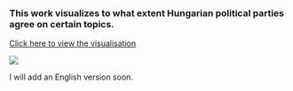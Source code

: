 ### This work visualizes to what extent Hungarian political parties agree on certain topics.

[Click here to view the visualisation](https://balintkomjati.github.io/elections-2022-hu/)  

![](https://raw.github.com/balintkomjati/elections-2022-hu/master/img/CaptureWide.PNG)  

I will add an English version soon.  
